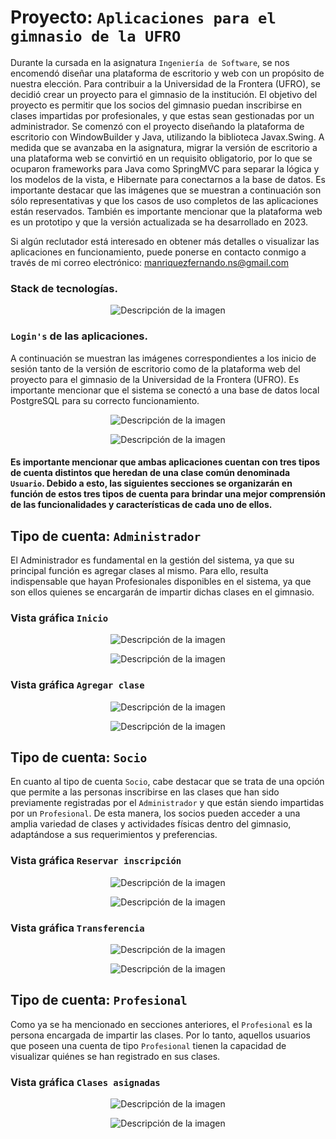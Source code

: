 # Proyecto: ```Aplicaciones para el gimnasio de la UFRO```

Durante la cursada en la asignatura ```Ingeniería de Software```, se nos encomendó diseñar una plataforma de escritorio y web con un propósito de nuestra elección. Para contribuir a la Universidad de la Frontera (UFRO), se decidió crear un proyecto para el gimnasio de la institución. El objetivo del proyecto es permitir que los socios del gimnasio puedan inscribirse en clases impartidas por profesionales, y que estas sean gestionadas por un administrador. Se comenzó con el proyecto diseñando la plataforma de escritorio con WindowBuilder y Java, utilizando la biblioteca Javax.Swing. A medida que se avanzaba en la asignatura, migrar la versión de escritorio a una plataforma web se convirtió en un requisito obligatorio, por lo que se ocuparon frameworks para Java como SpringMVC para separar la lógica y los modelos de la vista, e Hibernate para conectarnos a la base de datos. Es importante destacar que las imágenes que se muestran a continuación son sólo representativas y que los casos de uso completos de las aplicaciones están reservados. También es importante mencionar que la plataforma web es un prototipo y que la versión actualizada se ha desarrollado en 2023.

Si algún reclutador está interesado en obtener más detalles o visualizar las aplicaciones en funcionamiento, puede ponerse en contacto conmigo a través de mi correo 
electrónico: manriquezfernando.ns@gmail.com

### Stack de tecnologías.
<p align="center">
  <img src="./IMG/StackTec.PNG" alt="Descripción de la imagen">
</p>


### ```Login's``` de las aplicaciones.

A continuación se muestran las imágenes correspondientes a los inicio de sesión tanto de la versión de escritorio como de la plataforma web del proyecto para el gimnasio de la Universidad de la Frontera (UFRO). Es importante mencionar que el sistema se conectó a una base de datos local PostgreSQL para su correcto funcionamiento.
<p align="center">
  <img src="./IMG/LoginWEB.PNG" alt="Descripción de la imagen">
</p>
<p align="center">
  <img src="./IMG/LoginDesktop.PNG" alt="Descripción de la imagen">
</p>

#### Es importante mencionar que ambas aplicaciones cuentan con tres tipos de cuenta distintos que heredan de una clase común denominada ```Usuario```. Debido a esto, las siguientes secciones se organizarán en función de estos tres tipos de cuenta para brindar una mejor comprensión de las funcionalidades y características de cada uno de ellos.
## Tipo de cuenta: ```Administrador```
El Administrador es fundamental en la gestión del sistema, ya que su principal función es agregar clases al mismo. Para ello, resulta indispensable que hayan Profesionales disponibles en el sistema, ya que son ellos quienes se encargarán de impartir dichas clases en el gimnasio.

### Vista gráfica ```Inicio```
<p align="center">
  <img src="./IMG/W-InicioAdmin.PNG" alt="Descripción de la imagen">
</p>
<p align="center">
  <img src="./IMG/D-InicioAdmin.PNG" alt="Descripción de la imagen">
</p>

### Vista gráfica ```Agregar clase```
<p align="center">
  <img src="./IMG/W-RCAdmin.PNG" alt="Descripción de la imagen">
</p>
<p align="center">
  <img src="./IMG/D-RCAdmin.PNG" alt="Descripción de la imagen">
</p>

## Tipo de cuenta: ```Socio```
En cuanto al tipo de cuenta ```Socio```, cabe destacar que se trata de una opción que permite a las personas inscribirse en las clases que han sido previamente registradas por el ```Administrador``` y que están siendo impartidas por un ```Profesional```. De esta manera, los socios pueden acceder a una amplia variedad de clases y actividades físicas dentro del gimnasio, adaptándose a sus requerimientos y preferencias.

### Vista gráfica ```Reservar inscripción```
<p align="center">
  <img src="./IMG/W-ReservarSocio.PNG" alt="Descripción de la imagen">
</p>
<p align="center">
  <img src="./IMG/D-ReservarSocio.PNG" alt="Descripción de la imagen">
</p>

### Vista gráfica ```Transferencia```
<p align="center">
  <img src="./IMG/W-Transferencia.PNG" alt="Descripción de la imagen">
</p>
<p align="center">
  <img src="./IMG/D-Transferencia.PNG" alt="Descripción de la imagen">
</p>

## Tipo de cuenta: ```Profesional```
Como ya se ha mencionado en secciones anteriores, el ```Profesional``` es la persona encargada de impartir las clases. Por lo tanto, aquellos usuarios que poseen una cuenta de tipo ```Profesional``` tienen la capacidad de visualizar quiénes se han registrado en sus clases.

### Vista gráfica ```Clases asignadas```
<p align="center">
  <img src="./IMG/W-Profesional.PNG" alt="Descripción de la imagen">
</p>
<p align="center">
  <img src="./IMG/D-Profesional.PNG" alt="Descripción de la imagen">
</p>